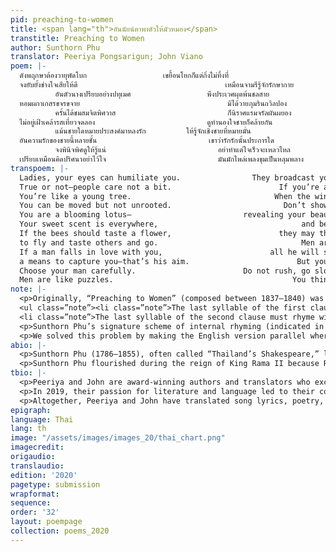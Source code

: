 ```yaml
---
pid: preaching-to-women
title: <span lang="th">อันนัยน์ตาพาตัวให้มัวหมอง</span>
transtitle: Preaching to Women
author: Sunthorn Phu
translator: Peeriya Pongsarigun; John Viano
poem: |-
  ดังพฤกษาต้องวายุพัดโบก                 เขยื้อนโยกก็แต่กิ่งไม่ทิ้งที่
  จงยับยั้งช่างใจเสียให้ดี                                 เหมือนจามรีรู้จักรักษากาย
          อันตัวนางเปรียบอย่างปทุเมศ                 พึงประเวศผุดพ้นชลสาย
  หอมผกาเกสรขจรขจาย                                 มิได้วายภุมรินถวิลปอง
          ครั้นได้ชมสมจิตพิศวาส                         ก็นิราศแรมจรัลผันผยอง
  ไม่อยู่เฝ้าเคล้ารสเที่ยวจดลอง                         ดูทำนองใจชายก็คล้ายกัน
          แม้นชายใดหมายประสงค์มาหลงรัก         ให้รู้จักเชิงชายที่หมายมั่น
  อันความรักของชายนี้หลายชั้น                         เขาว่ารักรักนั้นประการใด
          จงพินิจพิศดูให้รู้แน่                         อย่าทำแต่ใจเร็วจะเหลวไหล
  เปรียบเหมือนคิดปริศนาอย่าไว้ใจ                         มันมักไพล่เพลงขุมเป็นหลุมพลาง
transpoem: |-
  Ladies, your eyes can humiliate you.                They broadcast your interest too.
  True or not—people care not a bit.                        If you’re abused, they’ll think you want it.
  You’re like a young tree.                                When the wind blows, you’ll see.
  You can be moved but not unrooted.                         Don’t show interest if he knows it.
  You are a blooming lotus—                         revealing your beauty to all of us.
  Your sweet scent is everywhere,                                and bees want you to be theirs.
  If the bees should taste a flower,                        they may then leave forever
  to fly and taste others and go.                                Men are like that, too—you know?
  If a man falls in love with you,                        all he will say and do
  a means to capture you—that’s his aim.                        But you should know, men cannot ever be tame.
  Choose your man carefully.                        Do not rush, go slowly.
  Men are like puzzles.                                        You think you know them, yet so little.
note: |-
  <p>Originally, “Preaching to Women” (composed between 1837–1840) was written as an epic poem that used the popular Thai rhyme scheme, <em>klon suphap</em>. In the <em>klon suphap</em> rhyme scheme, each line consists of seven to nine syllables. Further, each stanza has two lines, each line is divided into two clauses, and the last syllable of the first stanza must rhyme with the last syllable of the second line of the next stanza (see the diagram below). Also, there is a complex set of additional rhymes:</p>
  <ul class=”note”><li class=”note”>The last syllable of the first clause must rhyme with the third syllable of the second clause.</li>
  <li class=”note”>The last syllable of the second clause must rhyme with the last syllable of the third clause and the third syllable of the fourth clause.</li></ul>
  <p>Sunthorn Phu’s signature scheme of internal rhyming (indicated in bold in the diagram below) is complicated, though not compulsory to the <em>klon suphap</em> rhyme scheme, and achieved by rhyming the syllables <em>within</em> each clause as opposed to just rhyming across clauses, as discussed earlier. We faced the issue of helping the English-speaking ear properly perceive the rhyme, as the radically different and complex rhyme scheme present in Thai is difficult for non-native speakers to pick up.</p>
  <p>We solved this problem by making the English version parallel wherever we could, using if-clauses and imperatives so that the translation read smoothly and beautifully. In doing so, we also managed to preserve the literary comparisons used in the original — i.e. comparing women to flowers and men to bees.</p>
abio: |-
  <p>Sunthorn Phu (1786–1855), often called “Thailand’s Shakespeare,” lived during the Rattanakosin Period between the reigns of King Rama I and King Rama IV. He was famous for his epic poetry and memoirs. He was the first to use internal rhymes in Thai poetry, and the device became his signature. In 1986, he was honored by UNESCO as a world poet and Thai children study his poems to this day.</p>
  <p>Sunthorn Phu flourished during the reign of King Rama II because Rama II loved literature and poetry. However, King Rama III, who emphasized trade and the economy, was uninterested in Phu’s work and offended by his pride and arrogance. Rama III’s reign, then, corresponds to Phu’s dark period. Phu returned to popularity during the reign of King Rama IV, who was also a poet.</p> <p>We decided to translate “Preaching to Women” because it discusses traditional relationships between gender and power, and also to increase awareness and access to the works of one of Thailand’s most talented authors (Amazon has only one listing for Phu’s work).</p>
tbio: |-
  <p>Peeriya and John are award-winning authors and translators who excel in creating English language rhyme schemes which echo that of their sources, while also accurately communicating the author’s message.</p>
  <p>In 2019, their passion for literature and language led to their co-founding InterThaiMedia LLC to create media that bring people together across languages and cultures. InterThaiMedia’s first project will be a picture book called <em>Can You Carry Me?</em>, which is slated to be published in English, Spanish, and dual-language formats.</p>
  <p>Altogether, Peeriya and John have translated song lyrics, poetry, and more than 140 children’s books. They last published with <em>DoubleSpeak</em> in Spring 2019.</p>
epigraph: 
language: Thai
lang: th
image: "/assets/images/images_20/thai_chart.png"
imagecredit: 
origaudio: 
translaudio: 
edition: '2020'
pagetype: submission
wrapformat: 
sequence: 
order: '32'
layout: poempage
collection: poems_2020
---
```

